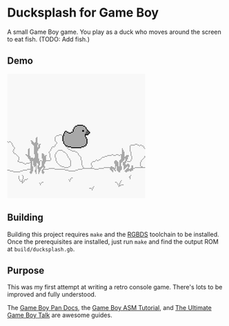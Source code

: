 # Ducksplash for Game Boy

A small Game Boy game. You play as a duck who moves around the screen to eat fish. (TODO: Add fish.)

## Demo

![](www/demo.gif?raw=true)

## Building

Building this project requires `make` and the [RGBDS](https://rgbds.gbdev.io/) toolchain to be installed. Once the prerequisites are installed, just run `make` and find the output ROM at `build/ducksplash.gb`.

## Purpose

This was my first attempt at writing a retro console game. There's lots to be improved and fully understood.

The [Game Boy Pan Docs](https://gbdev.io/pandocs/), the [Game Boy ASM Tutorial](https://gbdev.io/gb-asm-tutorial/index.html), and [The Ultimate Game Boy Talk](https://www.youtube.com/watch?v=HyzD8pNlpwI) are awesome guides.
